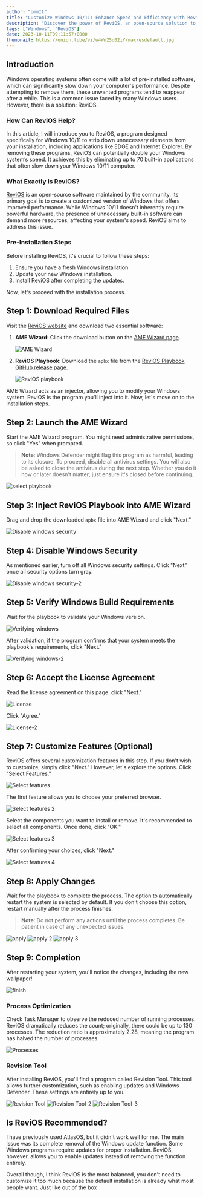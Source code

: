```yaml
---
author: "UmmIt"
title: "Customize Windows 10/11: Enhance Speed and Efficiency with ReviOS"
description: "Discover the power of ReviOS, an open-source solution to streamline your Windows 10/11 experience. Say goodbye to unnecessary bloatware and become a more efficient system."
tags: ["Windows", "ReviOS"]
date: 2023-10-11T09:11:57+0800
thumbnail: https://onion.tube/vi/w4Wn25d02iY/maxresdefault.jpg
---
```


## Introduction

Windows operating systems often come with a lot of pre-installed software, which can significantly slow down your computer's performance. Despite attempting to remove them, these unwanted programs tend to reappear after a while. This is a common issue faced by many Windows users. However, there is a solution: ReviOS.

### How Can ReviOS Help?

In this article, I will introduce you to ReviOS, a program designed specifically for Windows 10/11 to strip down unnecessary elements from your installation, including applications like EDGE and Internet Explorer. By removing these programs, ReviOS can potentially double your Windows system’s speed. It achieves this by eliminating up to 70 built-in applications that often slow down your Windows 10/11 computer.

### What Exactly is ReviOS?

[ReviOS](https://revi.cc/) is an open-source software maintained by the community. Its primary goal is to create a customized version of Windows that offers improved performance. While Windows 10/11 doesn't inherently require powerful hardware, the presence of unnecessary built-in software can demand more resources, affecting your system's speed. ReviOS aims to address this issue.

### Pre-Installation Steps

Before installing ReviOS, it's crucial to follow these steps:

1. Ensure you have a fresh Windows installation.
2. Update your new Windows installation.
3. Install ReviOS after completing the updates.

Now, let's proceed with the installation process.

## Step 1: Download Required Files

Visit the [ReviOS website](https://revi.cc/revios/download) and download two essential software:

1. **AME Wizard**: Click the download button on the [AME Wizard page](https://ameliorated.io/).
   
   ![AME Wizard](./Download-Tools/AME%20Wizard.png)

2. **ReviOS Playbook**: Download the `apbx` file from the [ReviOS Playbook GitHub release page](https://github.com/meetrevision/playbook/releases).
   
   ![ReviOS playbook](./Download-Tools/ReviOS-playbook.png)

AME Wizard acts as an injector, allowing you to modify your Windows system. ReviOS is the program you'll inject into it. Now, let's move on to the installation steps.

## Step 2: Launch the AME Wizard

Start the AME Wizard program. You might need administrative permissions, so click "Yes" when prompted.

> **Note**: Windows Defender might flag this program as harmful, leading to its closure. To proceed, disable all antivirus settings. You will also be asked to close the antivirus during the next step. Whether you do it now or later doesn't matter; just ensure it's closed before continuing.

   ![select playbook](./Download-Tools/Select-playbook.png)

## Step 3: Inject ReviOS Playbook into AME Wizard

Drag and drop the downloaded `apbx` file into AME Wizard and click "Next."

   ![Disable windows security](./Disable/Disable-windows-security.png)

## Step 4: Disable Windows Security

As mentioned earlier, turn off all Windows security settings. Click "Next" once all security options turn gray.

   ![Disable windows security-2](./Disable-windows-security-2.png)

## Step 5: Verify Windows Build Requirements

Wait for the playbook to validate your Windows version.

   ![Verifying windows](./verifying/verifying.png)

After validation, if the program confirms that your system meets the playbook's requirements, click "Next."

   ![Verifying windows-2](./verifying/verifying-2.png)

## Step 6: Accept the License Agreement

Read the license agreement on this page. click "Next."

   ![License](./License/License.png)

Click "Agree."

   ![License-2](./License/License-2.png)

## Step 7: Customize Features (Optional)

ReviOS offers several customization features in this step. If you don't wish to customize, simply click "Next." However, let's explore the options. Click "Select Features."

   ![Select features](./Select-features/Select-features.png)

The first feature allows you to choose your preferred browser.

   ![Select features 2](./Select-features/Select-features-2.png)

Select the components you want to install or remove. It's recommended to select all components. Once done, click "OK."

   ![Select features 3](./Select-features/Select-features-3.png)

After confirming your choices, click "Next."

   ![Select features 4](./Select-features/Select-features-4.png)

## Step 8: Apply Changes

Wait for the playbook to complete the process. The option to automatically restart the system is selected by default. If you don't choose this option, restart manually after the process finishes.

> **Note**: Do not perform any actions until the process completes. Be patient in case of any unexpected issues.

   ![apply](./apply/apply.png)
   ![apply 2](./apply/apply-2.png)
   ![apply 3](./apply/apply-3.png)

## Step 9: Completion

After restarting your system, you'll notice the changes, including the new wallpaper!

   ![finish](./done/finish.png)

### Process Optimization

Check Task Manager to observe the reduced number of running processes. ReviOS dramatically reduces the count; originally, there could be up to 130 processes. The reduction ratio is approximately 2.28, meaning the program has halved the number of processes.

   ![Processes](./done/Processes.png)

### Revision Tool

After installing ReviOS, you'll find a program called Revision Tool. This tool allows further customization, such as enabling updates and Windows Defender. These settings are entirely up to you.

   ![Revision Tool](./Revision-Tools/Revision%20Tool.png)
   ![Revision Tool-2](./Revision-Tools/Revision%20Tool-2.png)
   ![Revision Tool-3](./RRevision-Tools/Revision%20Tool-3.png)

## Is ReviOS Recommended?

I have previously used AtlasOS, but it didn't work well for me. The main issue was its complete removal of the Windows update function. Some Windows programs require updates for proper installation. ReviOS, however, allows you to enable updates instead of removing the function entirely.

Overall though, I think ReviOS is the most balanced, you don't need to customize it too much because the default installation is already what most people want. Just like out of the box
